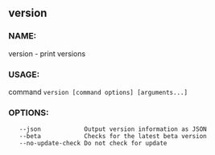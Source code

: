 ## version

### NAME:
   version - print versions

### USAGE:
   command `version [command options] [arguments...]`

### OPTIONS:
```
   --json            Output version information as JSON
   --beta            Checks for the latest beta version
   --no-update-check Do not check for update

```
